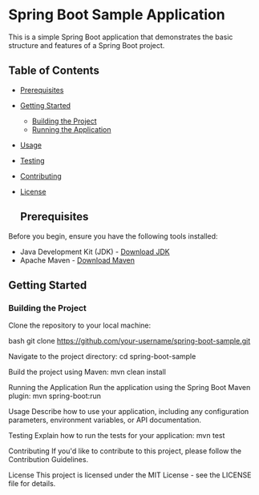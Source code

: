 # Spring Boot Sample Application

This is a simple Spring Boot application that demonstrates the basic structure and features of a Spring Boot project.

## Table of Contents

- [Prerequisites](#prerequisites)
- [Getting Started](#getting-started)
  - [Building the Project](#building-the-project)
  - [Running the Application](#running-the-application)
- [Usage](#usage)
- [Testing](#testing)
- [Contributing](#contributing)
- [License](#license)

  ## Prerequisites

Before you begin, ensure you have the following tools installed:

- Java Development Kit (JDK) - [Download JDK](https://adoptium.net/)
- Apache Maven - [Download Maven](https://maven.apache.org/download.cgi)

 ## Getting Started

### Building the Project

Clone the repository to your local machine:

bash
git clone https://github.com/your-username/spring-boot-sample.git

 Navigate to the project directory:
cd spring-boot-sample

Build the project using Maven:
mvn clean install

Running the Application
Run the application using the Spring Boot Maven plugin:
mvn spring-boot:run

 Usage
Describe how to use your application, including any configuration parameters, environment variables, or API documentation.

Testing
Explain how to run the tests for your application:
mvn test

Contributing
If you'd like to contribute to this project, please follow the Contribution Guidelines.

License
This project is licensed under the MIT License - see the LICENSE file for details.
